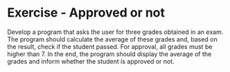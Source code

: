 # Exercise - Approved or not

Develop a program that asks the user for three grades obtained in an exam. The program should calculate the average of these grades and, based on the result, check if the student passed. For approval, all grades must be higher than 7. In the end, the program should display the average of the grades and inform whether the student is approved or not.

